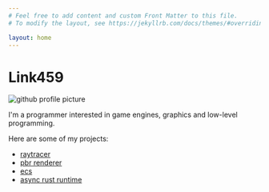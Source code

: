 ```yaml
---
# Feel free to add content and custom Front Matter to this file.
# To modify the layout, see https://jekyllrb.com/docs/themes/#overriding-theme-defaults

layout: home
---
```


# Link459

![github profile picture](https://avatars.githubusercontent.com/u/97700587?s=400&u=d6631f6f58dcb7d886441e9b89b5ca7f98afbd55&v=4)

I'm a programmer interested in game engines, graphics and low-level programming.

Here are some of my projects:
- [raytracer](https://github.com/Link459/rustracer)
- [pbr renderer](https://github.com/Link459/gl_pbr)
- [ecs](https://github.com/Link459/perplecs)
- [async rust runtime](https://github.com/Link459/oxic)
